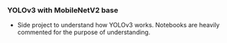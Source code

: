 ### YOLOv3 with MobileNetV2 base

- Side project to understand how YOLOv3 works. Notebooks are heavily commented for the purpose of understanding.